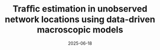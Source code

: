 ---
title: "Traﬀic estimation in unobserved network locations using data-driven macroscopic models"
collection: publications
permalink: 
excerpt: 
date: 2025-06-18
paperurl: 'https://doi.org/10.1080/23249935.2025.2511820'
venue: 'Transportmetrica A: Transport Science'
citation: 'Guarda, P., Qian, S., 2025. Traﬀic estimation in unobserved network locations using data-driven macroscopic models. Transportmetrica A: Transport Science.'
# date: 2024-02-01
# venue: 'ArXiv'
# paperurl: 'https://doi.org/10.48550/arXiv.2401.17095'
# citation: 'Guarda, P., Qian, S., 2024. Traﬀic estimation in unobserved network locations using data-driven macroscopic models. 	arXiv:2401.17095 [cs.LG]'
---